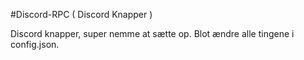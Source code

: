 #Discord-RPC ( Discord Knapper )


Discord knapper, super nemme at sætte op. Blot ændre alle tingene i config.json.

